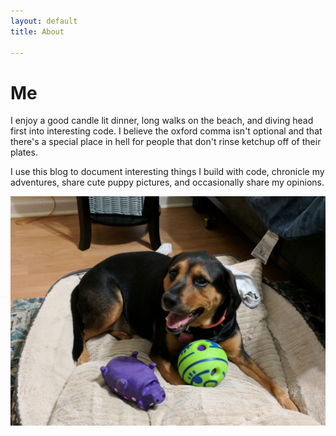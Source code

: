 ```yaml
---
layout: default
title: About

---
```

# Me

I enjoy a good candle lit dinner, long walks on the beach, and diving head first into interesting code. I believe the oxford comma isn't optional and that there's a special place in hell for people that don't rinse ketchup off of their plates.

I use this blog to document interesting things I build with code, chronicle my adventures, share cute puppy pictures, and occasionally share my opinions.
 
![alt text](assets/imgs/lexie.jpg "Lexie Puppy")
